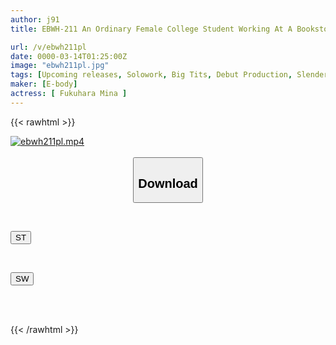 ```yaml
---
author: j91
title: EBWH-211 An Ordinary Female College Student Working At A Bookstore In Miura City, Kanagawa Prefecture, Has A Great Body And A Great Sex Drive. Mina Fukuhara Makes Her AV Debut.

url: /v/ebwh211pl
date: 0000-03-14T01:25:00Z
image: "ebwh211pl.jpg"
tags: [Upcoming releases, Solowork, Big Tits, Debut Production, Slender, Documentary, Acme · Orgasm	]
maker: [E-body]
actress: [ Fukuhara Mina ]
---
```



{{< rawhtml >}}

<div class="video" data-videoid="pending_link.html">
    <a href="javascript:;">
        <img src="/v/ebwh211pl/ebwh211pl.jpg" width="WIDTH" height="HEIGHT" alt="ebwh211pl.mp4" loading="lazy">
    </a>
</div>

<script type="text/javascript" src="https://j91.asia/asset/on-demand-pend.js"></script>

<br>
  <link rel="stylesheet" href="https://j91.asia/asset/bs5.css">
  
  <center>
  <button class="btn btn-primary" type="button" data-bs-toggle="collapse" data-bs-target=".multi-collapse" aria-expanded="false" aria-controls="multiCollapseExample1 multiCollapseExample2"><h2>Download</h2></button></center>
</p>
<div class="row">
  <div class="col">
    <div class="collapse multi-collapse" id="multiCollapseExample1">
      <div class="card card-body">
	      	      <br>
<div class="buttons">  
<p><a href="https://j91.asia/pending_link.html" target="_blank"><button class="btn-hover color-3"><i class="fa fa-download"></i> ST</button></a></p></div>
    </div>
  </div>
</div>
  <div class="col">
    <div class="collapse multi-collapse" id="multiCollapseExample2">
      <div class="card card-body">
	      <br>
<div class="buttons">
<p><a href="https://j91.asia/pending_link.html" target="_blank"><button class="btn-hover color-2"><i class="fa fa-download"></i> SW</button></a></p></div>
<br><br>
      </div>
    </div>
  </div>
</div>

{{< /rawhtml >}}